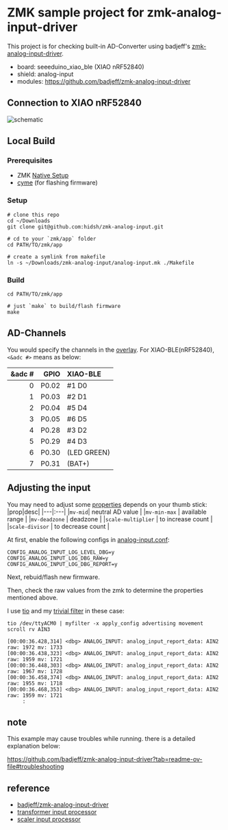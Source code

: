 # ZMK sample project for zmk-analog-input-driver

This project is for checking built-in AD-Converter using badjeff's [zmk-analog-input-driver](https://github.com/badjeff/zmk-analog-input-driver).

- board: seeeduino_xiao_ble (XIAO nRF52840)
- shield: analog-input
- modules: https://github.com/badjeff/zmk-analog-input-driver

## Connection to XIAO nRF52840
![schematic](img/)

## Local Build
### Prerequisites
- ZMK [Native Setup](https://zmk.dev/docs/development/local-toolchain/setup/native)
- [cyme](https://github.com/tuna-f1sh/cyme) (for flashing firmware)

### Setup
```
# clone this repo
cd ~/Downloads
git clone git@github.com:hidsh/zmk-analog-input.git

# cd to your `zmk/app` folder
cd PATH/TO/zmk/app

# create a symlink from makefile
ln -s ~/Downloads/zmk-analog-input/analog-input.mk ./Makefile
```

### Build
```
cd PATH/TO/zmk/app

# just `make` to build/flash firmware
make
```

## AD-Channels

You would specify the channels in the [overlay]().
For XIAO-BLE(nRF52840), `<&adc #>` means as below:

|&adc #|GPIO|XIAO-BLE|
|---:|---:|:---|
|0|P0.02|#1 D0|
|1|P0.03|#2 D1|
|2|P0.04|#5 D4|
|3|P0.05|#6 D5|
|4|P0.28|#3 D2|
|5|P0.29|#4 D3|
|6|P0.30|(LED GREEN)|
|7|P0.31|(BAT+)|

## Adjusting the input

You may need to adjust some [properties]() depends on your thumb stick:
|prop|desc|
|---|:---|
|`mv-mid`| neutral AD value |
|`mv-min-max` | available range |
|`mv-deadzone` | deadzone |
|`scale-multiplier` | to increase count |
|`scale-divisor` | to decrease count |


At first, enable the following configs in [analog-input.conf]():
```
CONFIG_ANALOG_INPUT_LOG_LEVEL_DBG=y
CONFIG_ANALOG_INPUT_LOG_DBG_RAW=y
CONFIG_ANALOG_INPUT_LOG_DBG_REPORT=y
```

Next, rebuid/flash new firmware.

Then, check the raw values from the zmk to determine the properties mentioned above.

I use [tio](https://github.com/tio/tio) and my [trivial filter](https://gist.github.com/hidsh/a3ee73315be6d654c0cc74f553d0c1a9) in these case:
```
tio /dev/ttyACM0 | myfilter -x apply_config advertising movement scroll rv AIN3

[00:00:36.428,314] <dbg> ANALOG_INPUT: analog_input_report_data: AIN2 raw: 1972 mv: 1733
[00:00:36.438,323] <dbg> ANALOG_INPUT: analog_input_report_data: AIN2 raw: 1959 mv: 1721
[00:00:36.448,303] <dbg> ANALOG_INPUT: analog_input_report_data: AIN2 raw: 1967 mv: 1728
[00:00:36.458,374] <dbg> ANALOG_INPUT: analog_input_report_data: AIN2 raw: 1955 mv: 1718
[00:00:36.468,353] <dbg> ANALOG_INPUT: analog_input_report_data: AIN2 raw: 1959 mv: 1721
     :
```

## note

This example may cause troubles while running. there is a detailed explanation below:

https://github.com/badjeff/zmk-analog-input-driver?tab=readme-ov-file#troubleshooting

## reference
- [badjeff/zmk-analog-input-driver](https://github.com/badjeff/zmk-analog-input-driver)
- [transformer input processor](https://zmk.dev/docs/keymaps/input-processors/transformer)
- [scaler input processor](https://zmk.dev/docs/keymaps/input-processors/scaler)

